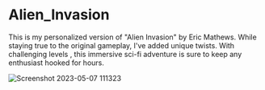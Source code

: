 # Alien_Invasion
This is my personalized version of "Alien Invasion" by Eric Mathews. While staying true to the original gameplay, I've added unique twists. With challenging levels , this immersive sci-fi adventure is sure to keep any enthusiast hooked for hours.


![Screenshot 2023-05-07 111323](https://user-images.githubusercontent.com/103477351/236686185-039e8a3d-155e-4ba3-80bd-b17b2faa7011.png)
